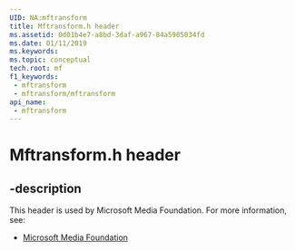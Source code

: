 ```yaml
---
UID: NA:mftransform
title: Mftransform.h header
ms.assetid: 0d01b4e7-a8bd-3daf-a967-84a5905034fd
ms.date: 01/11/2019
ms.keywords: 
ms.topic: conceptual
tech.root: mf
f1_keywords:
 - mftransform
 - mftransform/mftransform
api_name:
 - mftransform
---
```


# Mftransform.h header


## -description

This header is used by Microsoft Media Foundation. For more information, see:

- [Microsoft Media Foundation](../_mf/index.md)

